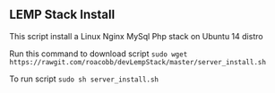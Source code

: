 ## LEMP Stack Install

This script install a Linux Nginx MySql Php stack on Ubuntu 14 distro

Run this command to download script `sudo wget https://rawgit.com/roacobb/devLempStack/master/server_install.sh`

To run script `sudo sh server_install.sh`
